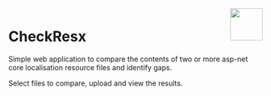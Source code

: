 <img src="https://markdownmonster.west-wind.com/Images/MarkdownMonster_Icon_128.png" align="right" height="64px" />

# CheckResx
Simple web application to compare the contents of two or more asp-net core localisation resource files and identify gaps.

Select files to compare, upload and view the results.